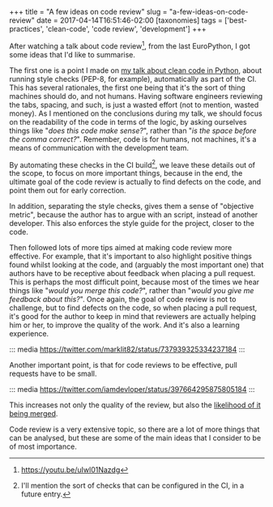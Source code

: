 +++
title = "A few ideas on code review"
slug = "a-few-ideas-on-code-review"
date = 2017-04-14T16:51:46-02:00
[taxonomies]
tags = ['best-practices', 'clean-code', 'code review', 'development']
+++

After watching a talk about code review[^1], from the last EuroPython, I
got some ideas that I\'d like to summarise.

The first one is a point I made on [my talk about clean code in
Python](link://slug/my-talk-europython-2016), about running style checks
(PEP-8, for example), automatically as part of the CI. This has several
rationales, the first one being that it\'s the sort of thing machines
should do, and not humans. Having software engineers reviewing the tabs,
spacing, and such, is just a wasted effort (not to mention, wasted
money). As I mentioned on the conclusions during my talk, we should
focus on the readability of the code in terms of the logic, by asking
ourselves things like \"*does this code make sense?*\", rather than
\"*is the space before the comma correct?*\". Remember, code is for
humans, not machines, it\'s a means of communication with the
development team.

By automating these checks in the CI build[^2], we leave these details
out of the scope, to focus on more important things, because in the end,
the ultimate goal of the code review is actually to find defects on the
code, and point them out for early correction.

In addition, separating the style checks, gives them a sense of
\"objective metric\", because the author has to argue with an script,
instead of another developer. This also enforces the style guide for the
project, closer to the code.

Then followed lots of more tips aimed at making code review more
effective. For example, that it\'s important to also highlight positive
things found whilst looking at the code, and (arguably the most
important one) that authors have to be receptive about feedback when
placing a pull request. This is perhaps the most difficult point,
because most of the times we hear things like \"*would you merge this
code?*\", rather than \"*would you give me feedback about this?*\". Once
again, the goal of code review is not to challenge, but to find defects
on the code, so when placing a pull request, it\'s good for the author
to keep in mind that reviewers are actually helping him or her, to
improve the quality of the work. And it\'s also a learning experience.

::: media
<https://twitter.com/marklit82/status/737939325334237184>
:::

Another important point, is that for code reviews to be effective, pull
requests have to be small.

::: media
<https://twitter.com/iamdevloper/status/397664295875805184>
:::

This increases not only the quality of the review, but also the
[likelihood of it being
merged](https://blog.jessfraz.com/post/analyzing-github-pull-request-data-with-big-query/).

Code review is a very extensive topic, so there are a lot of more things
that can be analysed, but these are some of the main ideas that I
consider to be of most importance.

[^1]: <https://youtu.be/uIwl01Nazdg>

[^2]: I\'ll mention the sort of checks that can be configured in the CI,
    in a future entry.
